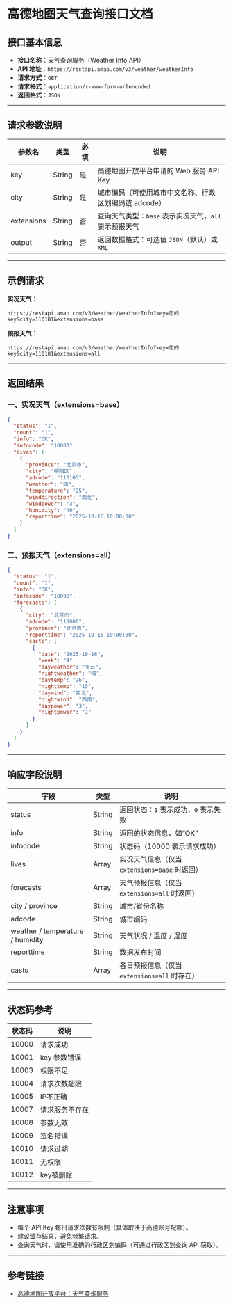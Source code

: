 # 高德地图天气查询接口文档

## 接口基本信息

- **接口名称**：天气查询服务（Weather Info API）
- **API 地址**：`https://restapi.amap.com/v3/weather/weatherInfo`
- **请求方式**：`GET`
- **请求格式**：`application/x-www-form-urlencoded`
- **返回格式**：`JSON`

---

## 请求参数说明

| 参数名 | 类型 | 必填 | 说明 |
|--------|------|------|------|
| key | String | 是 | 高德地图开放平台申请的 Web 服务 API Key |
| city | String | 是 | 城市编码（可使用城市中文名称、行政区划编码或 adcode） |
| extensions | String | 否 | 查询天气类型：`base` 表示实况天气，`all` 表示预报天气 |
| output | String | 否 | 返回数据格式：可选值 `JSON`（默认）或 `XML` |

---

## 示例请求

**实况天气：**
```
https://restapi.amap.com/v3/weather/weatherInfo?key=您的key&city=110101&extensions=base
```

**预报天气：**
```
https://restapi.amap.com/v3/weather/weatherInfo?key=您的key&city=110101&extensions=all
```

---

## 返回结果

### 一、实况天气（extensions=base）

```json
{
  "status": "1",
  "count": "1",
  "info": "OK",
  "infocode": "10000",
  "lives": [
    {
      "province": "北京市",
      "city": "朝阳区",
      "adcode": "110105",
      "weather": "晴",
      "temperature": "25",
      "winddirection": "西北",
      "windpower": "3",
      "humidity": "40",
      "reporttime": "2025-10-16 10:00:00"
    }
  ]
}
```

### 二、预报天气（extensions=all）

```json
{
  "status": "1",
  "count": "1",
  "info": "OK",
  "infocode": "10000",
  "forecasts": [
    {
      "city": "北京市",
      "adcode": "110000",
      "province": "北京市",
      "reporttime": "2025-10-16 10:00:00",
      "casts": [
        {
          "date": "2025-10-16",
          "week": "4",
          "dayweather": "多云",
          "nightweather": "晴",
          "daytemp": "26",
          "nighttemp": "15",
          "daywind": "西北",
          "nightwind": "西南",
          "daypower": "3",
          "nightpower": "2"
        }
      ]
    }
  ]
}
```

---

## 响应字段说明

| 字段 | 类型 | 说明 |
|------|------|------|
| status | String | 返回状态：`1` 表示成功，`0` 表示失败 |
| info | String | 返回的状态信息，如“OK” |
| infocode | String | 状态码（10000 表示请求成功） |
| lives | Array | 实况天气信息（仅当 `extensions=base` 时返回） |
| forecasts | Array | 天气预报信息（仅当 `extensions=all` 时返回） |
| city / province | String | 城市/省份名称 |
| adcode | String | 城市编码 |
| weather / temperature / humidity | String | 天气状况 / 温度 / 湿度 |
| reporttime | String | 数据发布时间 |
| casts | Array | 各日预报信息（仅当 `extensions=all` 时存在） |

---

## 状态码参考

| 状态码 | 说明 |
|--------|------|
| 10000 | 请求成功 |
| 10001 | key 参数错误 |
| 10003 | 权限不足 |
| 10004 | 请求次数超限 |
| 10005 | IP不正确 |
| 10007 | 请求服务不存在 |
| 10008 | 参数无效 |
| 10009 | 签名错误 |
| 10010 | 请求过期 |
| 10011 | 无权限 |
| 10012 | key被删除 |

---

## 注意事项

- 每个 API Key 每日请求次数有限制（具体取决于高德账号配额）。
- 建议缓存结果，避免频繁请求。
- 查询天气时，请使用准确的行政区划编码（可通过行政区划查询 API 获取）。

---

## 参考链接

- [高德地图开放平台：天气查询服务](https://lbs.amap.com/api/webservice/guide/api/weatherinfo/)
